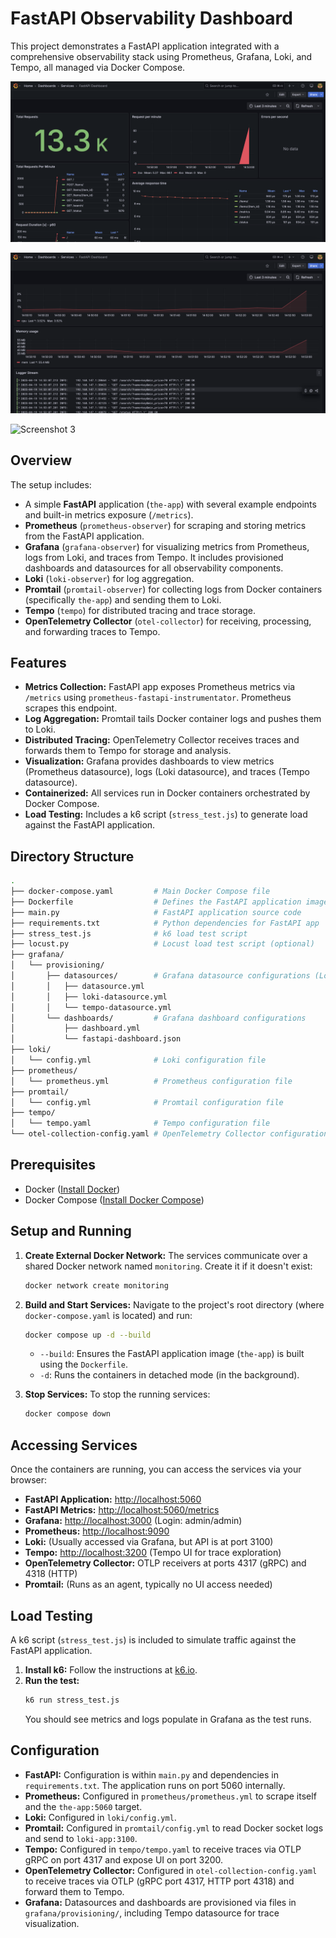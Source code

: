 # FastAPI Observability Dashboard

This project demonstrates a FastAPI application integrated with a comprehensive observability stack using Prometheus, Grafana, Loki, and Tempo, all managed via Docker Compose.

![Screenshot 1](https://github.com/dimasyotama/fastapi-observability-dashboard/blob/master/Screenshot%202025-04-19%20at%2014.53.18.png)

![Screenshot 2](https://github.com/dimasyotama/fastapi-observability-dashboard/blob/master/Screenshot%202025-04-19%20at%2014.53.25.png)

![Screenshot 3](https://github.com/dimasyotama/fastapi-observability-dashboard/blob/master/Screenshot%202025-04-19%20at%2008.11.47.png)


## Overview

The setup includes:
* A simple **FastAPI** application (`the-app`) with several example endpoints and built-in metrics exposure (`/metrics`).
* **Prometheus** (`prometheus-observer`) for scraping and storing metrics from the FastAPI application.
* **Grafana** (`grafana-observer`) for visualizing metrics from Prometheus, logs from Loki, and traces from Tempo. It includes provisioned dashboards and datasources for all observability components.
* **Loki** (`loki-observer`) for log aggregation.
* **Promtail** (`promtail-observer`) for collecting logs from Docker containers (specifically `the-app`) and sending them to Loki.
* **Tempo** (`tempo`) for distributed tracing and trace storage.
* **OpenTelemetry Collector** (`otel-collector`) for receiving, processing, and forwarding traces to Tempo.

## Features

* **Metrics Collection:** FastAPI app exposes Prometheus metrics via `/metrics` using `prometheus-fastapi-instrumentator`. Prometheus scrapes this endpoint.
* **Log Aggregation:** Promtail tails Docker container logs and pushes them to Loki.
* **Distributed Tracing:** OpenTelemetry Collector receives traces and forwards them to Tempo for storage and analysis.
* **Visualization:** Grafana provides dashboards to view metrics (Prometheus datasource), logs (Loki datasource), and traces (Tempo datasource).
* **Containerized:** All services run in Docker containers orchestrated by Docker Compose.
* **Load Testing:** Includes a k6 script (`stress_test.js`) to generate load against the FastAPI application.

## Directory Structure
```bash
.
├── docker-compose.yaml         # Main Docker Compose file
├── Dockerfile                  # Defines the FastAPI application image (implied)
├── main.py                     # FastAPI application source code
├── requirements.txt            # Python dependencies for FastAPI app
├── stress_test.js              # k6 load test script
├── locust.py                   # Locust load test script (optional)
├── grafana/
│   └── provisioning/
│       ├── datasources/        # Grafana datasource configurations (Loki, Prometheus, Tempo)
│       │   ├── datasource.yml
│       │   ├── loki-datasource.yml
│       │   └── tempo-datasource.yml
│       └── dashboards/         # Grafana dashboard configurations
│           ├── dashboard.yml
│           └── fastapi-dashboard.json
├── loki/
│   └── config.yml              # Loki configuration file
├── prometheus/
│   └── prometheus.yml          # Prometheus configuration file
├── promtail/
│   └── config.yml              # Promtail configuration file
├── tempo/
│   └── tempo.yaml              # Tempo configuration file
└── otel-collection-config.yaml # OpenTelemetry Collector configuration
```
## Prerequisites

* Docker ([Install Docker](https://docs.docker.com/engine/install/))
* Docker Compose ([Install Docker Compose](https://docs.docker.com/compose/install/))

## Setup and Running

1.  **Create External Docker Network:**
    The services communicate over a shared Docker network named `monitoring`. Create it if it doesn't exist:
    ```bash
    docker network create monitoring
    ```

2.  **Build and Start Services:**
    Navigate to the project's root directory (where `docker-compose.yaml` is located) and run:
    ```bash
    docker compose up -d --build
    ```
    * `--build`: Ensures the FastAPI application image (`the-app`) is built using the `Dockerfile`.
    * `-d`: Runs the containers in detached mode (in the background).

3.  **Stop Services:**
    To stop the running services:
    ```bash
    docker compose down
    ```

## Accessing Services

Once the containers are running, you can access the services via your browser:

* **FastAPI Application:** [http://localhost:5060](http://localhost:5060) 
* **FastAPI Metrics:** [http://localhost:5060/metrics](http://localhost:5060/metrics)
* **Grafana:** [http://localhost:3000](http://localhost:3000) (Login: admin/admin) 
* **Prometheus:** [http://localhost:9090](http://localhost:9090) 
* **Loki:** (Usually accessed via Grafana, but API is at port 3100) 
* **Tempo:** [http://localhost:3200](http://localhost:3200) (Tempo UI for trace exploration)
* **OpenTelemetry Collector:** OTLP receivers at ports 4317 (gRPC) and 4318 (HTTP)
* **Promtail:** (Runs as an agent, typically no UI access needed) 

## Load Testing

A k6 script (`stress_test.js`) is included to simulate traffic against the FastAPI application.

1.  **Install k6:** Follow the instructions at [k6.io](https://k6.io/docs/getting-started/installation/).
2.  **Run the test:**
    ```bash
    k6 run stress_test.js
    ```
    You should see metrics and logs populate in Grafana as the test runs.

## Configuration

* **FastAPI:** Configuration is within `main.py` and dependencies in `requirements.txt`. The application runs on port 5060 internally.
* **Prometheus:** Configured in `prometheus/prometheus.yml` to scrape itself and the `the-app:5060` target.
* **Loki:** Configured in `loki/config.yml`.
* **Promtail:** Configured in `promtail/config.yml` to read Docker socket logs and send to `loki-app:3100`.
* **Tempo:** Configured in `tempo/tempo.yaml` to receive traces via OTLP gRPC on port 4317 and expose UI on port 3200.
* **OpenTelemetry Collector:** Configured in `otel-collection-config.yaml` to receive traces via OTLP (gRPC port 4317, HTTP port 4318) and forward them to Tempo.
* **Grafana:** Datasources and dashboards are provisioned via files in `grafana/provisioning/`, including Tempo datasource for trace visualization.
